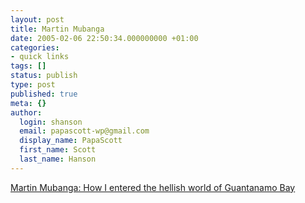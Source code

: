 ```yaml
---
layout: post
title: Martin Mubanga
date: 2005-02-06 22:50:34.000000000 +01:00
categories:
- quick links
tags: []
status: publish
type: post
published: true
meta: {}
author:
  login: shanson
  email: papascott-wp@gmail.com
  display_name: PapaScott
  first_name: Scott
  last_name: Hanson
---
```

<p><a title="The Observer | UK News | How I entered the hellish world of Guantanamo Bay" href="http://observer.guardian.co.uk/uk_news/story/0,6903,1406987,00.html">Martin Mubanga: How I entered the hellish world of Guantanamo Bay</a></p>
